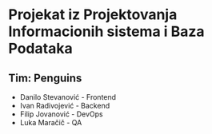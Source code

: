 # Projekat iz Projektovanja Informacionih sistema i Baza Podataka
## Tim: Penguins 
* Danilo Stevanović     - Frontend
* Ivan Radivojević      - Backend
* Filip Jovanović       - DevOps
* Luka Maračič          - QA
